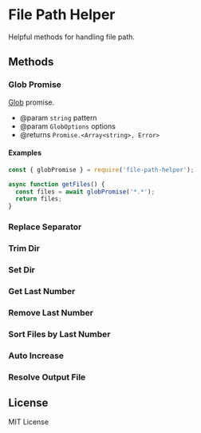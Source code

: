 # File Path Helper

Helpful methods for handling file path.

## Methods

### Glob Promise

[Glob](https://github.com/isaacs/node-glob#glob) promise.

- @param `string` pattern
- @param `GlobOptions` options
- @returns `Promise.<Array<string>, Error>`

#### Examples

``` js
const { globPromise } = require('file-path-helper');

async function getFiles() {
  const files = await globPromise('*.*');
  return files;
}
```

### Replace Separator

### Trim Dir

### Set Dir

### Get Last Number

### Remove Last Number

### Sort Files by Last Number

### Auto Increase

### Resolve Output File

## License

MIT License
